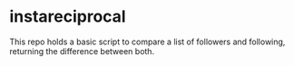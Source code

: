 # instareciprocal
This repo holds a basic script to compare a list of followers and following, returning the difference between both.
